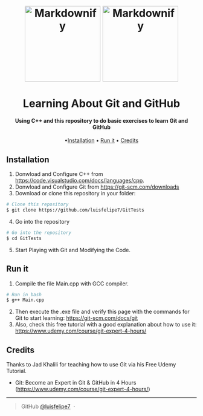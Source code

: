 <h1 align="center">
  <br>
  <a href="https://upload.wikimedia.org/wikipedia/commons/thumb/e/e0/Git-logo.svg/1280px-Git-logo.svg.png"><img src="https://upload.wikimedia.org/wikipedia/commons/thumb/e/e0/Git-logo.svg/1280px-Git-logo.svg.png" alt="Markdownify" width="200"></a>
  <a href="https://logos-marcas.com/wp-content/uploads/2020/11/GitHub-Logo.png"><img src="https://logos-marcas.com/wp-content/uploads/2020/11/GitHub-Logo.png" alt="Markdownify" width="200"></a>
  <br>
  <br>
  Learning About Git and GitHub
  <br>
</h1>
<h4 align="center">Using C++ and this repository to do basic exercises to learn Git and GitHub </h4>

<p align="center">
  •<a href="#installation">Installation</a> •
  <a href="#run-it">Run it</a> •
  <a href="#credits">Credits</a>
</p>


## Installation
1. Donwload and Configure C++ from https://code.visualstudio.com/docs/languages/cpp.
2. Donwload and Configure Git from https://git-scm.com/downloads
3. Download or clone this repository in your folder:
```bash
# Clone this repository
$ git clone https://github.com/luisfelipe7/GitTests
```
4. Go into the repository
```bash
# Go into the repository
$ cd GitTests
```
5. Start Playing with Git and Modifying the Code.

## Run it
1. Compile the file Main.cpp with GCC compiler.
```bash
# Run in bash
$ g++ Main.cpp
```
2. Then execute the .exe file and verify this page with the commands for Git to start learning: 
https://git-scm.com/docs/git
3. Also, check this free tutorial with a good explanation about how to use it:
https://www.udemy.com/course/git-expert-4-hours/

## Credits

Thanks to Jad Khalili for teaching how to use Git via his Free Udemy Tutorial.

- Git: Become an Expert in Git & GitHub in 4 Hours (https://www.udemy.com/course/git-expert-4-hours/)

---

> GitHub [@luisfelipe7](https://github.com/luisfelipe7) &nbsp;&middot;&nbsp;
